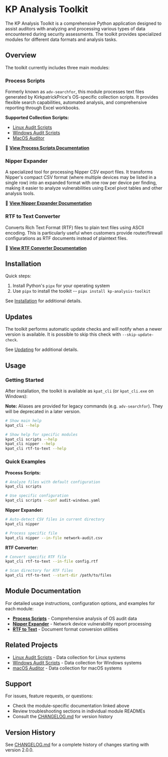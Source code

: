 # KP Analysis Toolkit

The KP Analysis Toolkit is a comprehensive Python application designed to assist auditors with analyzing and processing various types of data encountered during security assessments. The toolkit provides specialized modules for different data formats and analysis tasks.

## Overview

The toolkit currently includes three main modules:

### Process Scripts
Formerly known as `adv-searchfor`, this module processes text files generated by KirkpatrickPrice's OS-specific collection scripts. It provides flexible search capabilities, automated analysis, and comprehensive reporting through Excel workbooks.

**Supported Collection Scripts:**
- [Linux Audit Scripts](https://github.com/kirkpatrickprice/linux-audit-scripts)
- [Windows Audit Scripts](https://github.com/kirkpatrickprice/windows-audit-scripts)
- [MacOS Auditor](https://github.com/kirkpatrickprice/macos-auditor)

📖 **[View Process Scripts Documentation](docs/user-guides/process-scripts.md)**

### Nipper Expander
A specialized tool for processing Nipper CSV export files. It transforms Nipper's compact CSV format (where multiple devices may be listed in a single row) into an expanded format with one row per device per finding, making it easier to analyze vulnerabilities using Excel pivot tables and other analysis tools.

📖 **[View Nipper Expander Documentation](docs/user-guides/nipper-expander.md)**

### RTF to Text Converter
Converts Rich Text Format (RTF) files to plain text files using ASCII encoding. This is particularly useful when customers provide router/firewall configurations as RTF documents instead of plaintext files.

📖 **[View RTF Converter Documentation](docs/user-guides/rtf-to-text.md)**

## Installation
Quick steps:
1. Install Python's `pipx` for your operating system
2. Use `pipx` to install the toolkit -- `pipx install kp-analysis-toolkit`

See [Installation](docs/user-guides/installation.md) for additional details.

## Updates
The toolkit performs automatic update checks and will notify when a newer version is available.  It is possible to skip this check with `--skip-update-check`.

See [Updating](docs/user-guides/updating.md) for additional details.

## Usage

### Getting Started
After installation, the toolkit is available as `kpat_cli` (or `kpat_cli.exe` on Windows):

**Note:** Aliases are provided for legacy commands (e.g. `adv-searchfor`).  They will be deprecated in a later version.

```bash
# Show main help
kpat_cli --help

# Show help for specific modules
kpat_cli scripts --help
kpat_cli nipper --help
kpat_cli rtf-to-text --help
```

### Quick Examples

**Process Scripts:**
```bash
# Analyze files with default configuration
kpat_cli scripts

# Use specific configuration
kpat_cli scripts --conf audit-windows.yaml
```

**Nipper Expander:**
```bash
# Auto-detect CSV files in current directory
kpat_cli nipper

# Process specific file
kpat_cli nipper --in-file network-audit.csv
```

**RTF Converter:**
```bash
# Convert specific RTF file
kpat_cli rtf-to-text --in-file config.rtf

# Scan directory for RTF files
kpat_cli rtf-to-text --start-dir /path/to/files
```

## Module Documentation

For detailed usage instructions, configuration options, and examples for each module:

- **[Process Scripts](docs/user-guides/process-scripts.md)** - Comprehensive analysis of OS audit data
- **[Nipper Expander](docs/user-guides/nipper-expander.md)** - Network device vulnerability report processing
- **[RTF to Text](docs/user-guides/rtf-to-text.md)** - Document format conversion utilities

## Related Projects

- [Linux Audit Scripts](https://github.com/kirkpatrickprice/linux-audit-scripts) - Data collection for Linux systems
- [Windows Audit Scripts](https://github.com/kirkpatrickprice/windows-audit-scripts) - Data collection for Windows systems
- [macOS Auditor](https://github.com/kirkpatrickprice/macos-auditor) - Data collection for macOS systems

## Support

For issues, feature requests, or questions:
- Check the module-specific documentation linked above
- Review troubleshooting sections in individual module READMEs
- Consult the [CHANGELOG.md](CHANGELOG.md) for version history

## Version History

See [CHANGELOG.md](CHANGELOG.md) for a complete history of changes starting with version 2.0.0.